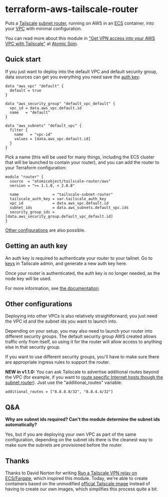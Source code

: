 # terraform-aws-tailscale-router

Puts a [Tailscale](https://tailscale.com/) [subnet router](https://tailscale.com/kb/1019/subnets/), running on AWS in an [ECS](https://aws.amazon.com/ecs/) container, into your [VPC](https://aws.amazon.com/vpc/) with minimal configuration.

You can read more about this module in ["Get VPN access into your AWS VPC with Tailscale"](https://spin.atomicobject.com/2023/03/16/aws-vpc-tailscale/) at [Atomic Spin](https://spin.atomicobject.com/).

## Quick start

If you just want to deploy into the default VPC and default security group, data sources can get you everything you need save the [auth key](#getting-an-auth-key):

```
data "aws_vpc" "default" {
  default = true
}

data "aws_security_group" "default_vpc_default" {
  vpc_id = data.aws_vpc.default.id
  name   = "default"
}

data "aws_subnets" "default_vpc" {
  filter {
    name   = "vpc-id"
    values = [data.aws_vpc.default.id]
  }
}
```

Pick a name (this will be used for many things, including the ECS cluster that will be launched to contain your router), and you can add the router to your Terraform configuration:

```
module "router" {
  source  = "atomicobject/tailscale-router/aws"
  version = ">= 1.1.0, < 2.0.0"

  name               = "tailscale-subnet-router"
  tailscale_auth_key = var.tailscale_auth_key
  vpc_id             = data.aws_vpc.default.id
  subnet_ids         = data.aws_subnets.default_vpc.ids
  security_group_ids = [data.aws_security_group.default_vpc_default.id]
}
```

[Other configurations](#other-configurations) are also possible.

## Getting an auth key

An auth key is required to authenticate your router to your tailnet.  Go to [keys](https://login.tailscale.com/admin/settings/keys) in Tailscale admin, and generate a new auth key here.

Once your router is authenticated, the auth key is no longer needed, as the node key will be used.

For more information, see [the documentation](https://tailscale.com/kb/1085/auth-keys/).

## Other configurations

Deploying into other VPCs is also relatively straightforward; you just need the VPC id and the subnet ids you want to launch into.

Depending on your setup, you may also need to launch your router into different security groups. The default security group AWS created allows traffic only from itself, so using it for the router will allow access to anything else in that security group.

If you want to use different security groups, you'll have to make sure there are appropriate ingress rules to support the router.

**NEW in v1.1.0:** You can ask Tailscale to advertise additional routes beyond the VPC (for example, if you want to [route specific Internet hosts though the subnet router](https://tailscale.com/kb/1059/ip-blocklist-relays/#using-tailscale-to-improve-on-ip-block-lists)). Just use the "additional_routes" variable:

```
additional_routes = ["8.8.8.8/32", "8.8.4.4/32"]
```

## Q&A

**Why are subnet ids required? Can't the module determine the subnet ids automatically?**

Yes, but if you are deploying your own VPC as part of the same configuration, depending on the subnet ids there is the cleanest way to make sure the subnets are provisioned before the router.

## Thanks

Thanks to David Norton for writing [Run a Tailscale VPN relay on ECS/Fargate](https://platformers.dev/log/2022/tailscale-ecs/), which inspired this module. Today, we're able to create containers based on the unmodified [official Tailscale image](https://hub.docker.com/r/tailscale/tailscale) instead of having to create our own images, which simplifies this process quite a bit.
